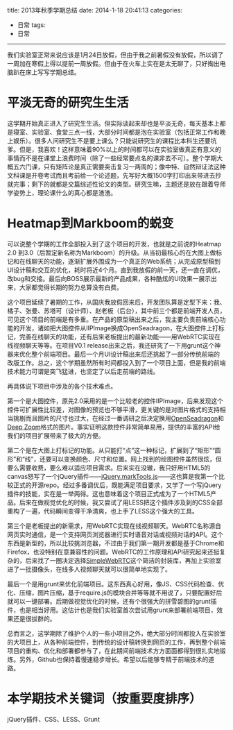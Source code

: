 title: 2013年秋季学期总结
date: 2014-1-18 20:41:13
categories:
- 日常
tags:
- 日常
---
我们实验室正常来说应该是1月24日放假，但由于我之前暑假没有放假，所以调了一周加在寒假上得以提前一周放假。但由于在火车上实在是太无聊了，只好掏出电脑趴在床上写写学期总结。

<!-- more -->

# 平淡无奇的研究生生活

这学期开始真正进入了研究生生活。但实际谈起来却也是平淡无奇，每天基本上都是寝室、实验室、食堂三点一线，大部分时间都是泡在实验室（包括正常工作和晚上娱乐）。很多人问研究生不是要上课么？只能说研究生的课程比本科生还要坑爹。但是，我喜欢！这样意味着90%以上的时间都可以在实验室做真正有意义的事情而不是在课堂上浪费时间（除了一些经常要点名的课非去不可）。整个学期大概五六门课，只有矩阵论是真正需要突击复习一两周的；像中特、自然辩证法这种文科课是开卷考试而且考前给一个论述题，先写好大概1500字打印出来带进去抄就完事；剩下的就都是交篇综述性论文的类型。研究生嘛，主题还是放在跟着导师学姿势上，理论课什么的真心都是渣渣。

# Heatmap到Markboom的蜕变

可以说整个学期的工作全部投入到了这个项目的开发，也就是之前说的Heatmap 2.0 到3.0（后暂定新名称为Markboom）的升级。从当初最核心的在大图上做标记和在线聊天的功能，逐渐扩展外围成为一个真正的Web系统；从完成原型稿到UI设计稿和交互的优化，耗时将近4个月。直到我放假的前一天，还一直在调优，改bug和交接。最后向BOSS展示最新的产品成果，各种酷炫的UI效果一展示出来，大家都觉得长期的努力总算没有白费。

这个项目延续了暑期的工作，从国庆我放假回来后，开发团队算是定型下来：我、橘子、张曼、苏塔可（设计师）、赵老板（后台），其中前三个都是前端开发人员，可见这个项目的前端是有多重。在产品的原型稿出来之后，我主要负责前端核心功能的开发，诸如把大图控件从IIPImage换成OpenSeadragon，在大图控件上打标记，完善在线聊天的功能，还有后来老板提出的最新功能——用WebRTC实现在线视频聊天等等。在项目V0.1 release出来之后，我还研究了一下用grunt这个神器来优化整个前端项目。最后一个月UI设计稿出来后还挑起了一部分传统前端的改版工作。总之，这个学期虽然所有时间都投入到了一个项目上面，但是我的前端技术能力可谓是突飞猛进，也坚定了以后走前端的路线。

再具体说下项目中涉及的各个技术难点。

第一个是大图控件，原先2.0采用的是一个比较老的控件IIPImage，后来发现这个控件可扩展性比较差，对图像的预览也不够平滑，更关键的是对图片格式的支持相当挑剔而且图片的尺寸也过大，在经过一番调研之后决定换用[OpenSeadragon](http://openseadragon.github.io)和[Deep Zoom](http://msdn.microsoft.com/zh-cn/library/cc645050.aspx)格式的图片。事实证明这款控件非常简单易用，提供的丰富的API给我们的项目扩展带来了极大的方便。

第二个是在大图上打标记的功能。从只能打“点”这一种标记，扩展到了“矩形”“圆形”和“线”，还要可以变换颜色、尺寸和位置。网上找到的绘图控件虽然很炫，但要么需要收费，要么难以适应项目需求。后来实在没辙，我只好用HTML5的canvas怒写了一个jQuery插件——[jQuery.markTools.js](https://github.com/raytaylorlin/jQuery-markTools)——这也算是我第一个比较正式的开源repo。经过多番调优后，既能满足项目要求，又学了一个写jQuery插件的技能，实在是一举两得。这也意味着这个项目正式成为了一个HTML5产品。后来在做视觉优化的时候，我又尝试了用LESS把这个插件涉及到的CSS全部重构了一遍，代码瞬间变得干净清爽，也上手了LESS这个强大的工具。

第三个是老板提出的新需求，用WebRTC实现在线视频聊天。WebRTC名称源自网页实时通信，是一个支持网页浏览器进行实时语音对话或视频对话的API。这个东西是新型的，所以比较挑浏览器，不过由于我们第一期开发都是基于Chrome和Firefox，也没特别在意兼容性的问题。WebRTC的工作原理和API研究起来还挺复杂的，后来找了一圈决定选择[SimpleWebRTC](http://simplewebrtc.com/)这个简洁的封装库，再加上实验室进了一批摄像头，在线多人视频聊天就可以很简单地实现了。

最后一个是用grunt来优化前端项目。这东西真心好用，像JS、CSS代码检查、优化、压缩，图片压缩，基于require.js的模块合并等等就不用说了，只要配置好后就可以一键部署。后期做视觉优化的时候，还有个很强大的拼雪碧图的grunt插件，也是相当好用。这估计也是我们实验室首次尝试用grunt来部署前端项目，效果还是很拔群的。

总而言之，这学期除了维护个人的一些小项目之外，绝大部分时间都投入在实验室的大项目上，从各种前端控件，到传统的设计稿转换到网页的工作，再到整个前端项目的重构、优化和部署都参与了，在此期间前端技术方方面面都得到很扎实地锻炼。另外，Github也保持着慢速稳步增长。希望以后能够专精于前端技术的道路。

# 本学期技术关键词（按重要度排序）
jQuery插件、CSS、LESS、Grunt

